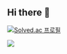 ## Hi there 👋

[![Solved.ac
프로필](http://mazassumnida.wtf/api/v2/generate_badge?boj=ry0218)](https://solved.ac/ry0218)

<img src="http://mazandi.herokuapp.com/api?handle=ry0218&theme=warm"/>
<!--
**Youn-Rha/Youn-Rha** is a ✨ _special_ ✨ repository because its `README.md` (this file) appears on your GitHub profile.

Here are some ideas to get you started:



- 🔭 I’m currently working on ...
- 🌱 I’m currently learning ...
- 👯 I’m looking to collaborate on ...
- 🤔 I’m looking for help with ...
- 💬 Ask me about ...
- 📫 How to reach me: ...
- 😄 Pronouns: ...
- ⚡ Fun fact: ...
-->

